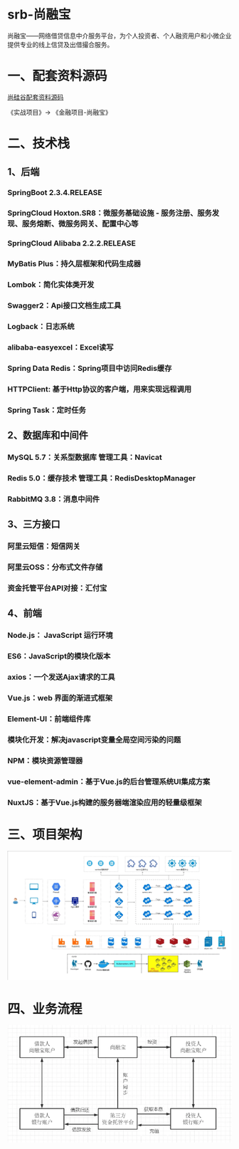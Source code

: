 # srb-尚融宝
尚融宝——网络借贷信息中介服务平台，为个人投资者、个人融资用户和小微企业提供专业的线上信贷及出借撮合服务。

# 一、配套资料源码

[尚硅谷配套资料源码](https://pan.baidu.com/s/1Kg7UUpO3wwALX6x28cWA7A)

《实战项目》-> 《金融项目-尚融宝》



# 二、技术栈

## 1、后端

### SpringBoot 2.3.4.RELEASE

### SpringCloud Hoxton.SR8：微服务基础设施 - 服务注册、服务发现、服务熔断、微服务网关、配置中心等

### SpringCloud Alibaba 2.2.2.RELEASE

### MyBatis Plus：持久层框架和代码生成器

### Lombok：简化实体类开发

### Swagger2：Api接口文档生成工具

### Logback：日志系统

### alibaba-easyexcel：Excel读写

### Spring Data Redis：Spring项目中访问Redis缓存

### HTTPClient: 基于Http协议的客户端，用来实现远程调用

### Spring Task：定时任务

## 2、数据库和中间件

### MySQL 5.7：关系型数据库 管理工具：Navicat

### Redis 5.0：缓存技术 管理工具：RedisDesktopManager

### RabbitMQ 3.8：消息中间件

## 3、三方接口

### 阿里云短信：短信网关

### 阿里云OSS：分布式文件存储

### 资金托管平台API对接：汇付宝

## 4、前端

### Node.js： JavaScript 运行环境

### ES6：JavaScript的模块化版本

### axios：一个发送Ajax请求的工具

### Vue.js：web 界面的渐进式框架

### Element-UI：前端组件库

### 模块化开发：解决javascript变量全局空间污染的问题

### NPM：模块资源管理器

### vue-element-admin：基于Vue.js的后台管理系统UI集成方案

### NuxtJS：基于Vue.js构建的服务器端渲染应用的轻量级框架

# 三、项目架构

![](https://raw.githubusercontent.com/Eneru7/img/main/img_folder/20221003172209.png)

# 四、业务流程

![](https://raw.githubusercontent.com/Eneru7/img/main/img_folder/20221003172352.png)